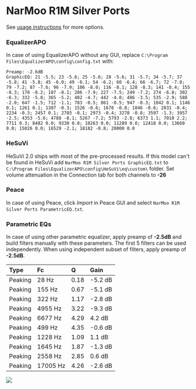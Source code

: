 # NarMoo R1M Silver Ports
See [usage instructions](https://github.com/jaakkopasanen/AutoEq#usage) for more options.

### EqualizerAPO
In case of using EqualizerAPO without any GUI, replace `C:\Program Files\EqualizerAPO\config\config.txt`
with:
```
Preamp: -2.6dB
GraphicEQ: 21 -5.5; 23 -5.6; 25 -5.6; 28 -5.6; 31 -5.7; 34 -5.7; 37 -5.8; 41 -5.8; 45 -6.0; 49 -6.1; 54 -6.2; 60 -6.4; 66 -6.7; 72 -7.0; 79 -7.2; 87 -7.6; 96 -7.9; 106 -8.0; 116 -8.1; 128 -8.3; 141 -8.4; 155 -8.3; 170 -8.2; 187 -8.1; 206 -7.9; 227 -7.5; 249 -7.2; 274 -6.8; 302 -6.3; 332 -5.8; 365 -5.2; 402 -4.7; 442 -4.0; 486 -3.5; 535 -2.9; 588 -2.0; 647 -1.5; 712 -1.1; 783 -0.5; 861 -0.5; 947 -0.3; 1042 0.1; 1146 0.1; 1261 0.1; 1387 -0.3; 1526 -0.6; 1678 -0.8; 1846 -0.6; 2031 -0.4; 2234 -0.3; 2457 0.1; 2703 -0.1; 2973 -0.4; 3270 -0.8; 3597 -1.3; 3957 -2.5; 4353 -5.6; 4788 -8.1; 5267 -7.2; 5793 -2.8; 6373 1.1; 7010 2.2; 7711 0.3; 8482 0.0; 9330 0.0; 10263 0.0; 11289 0.0; 12418 0.0; 13660 0.0; 15026 0.0; 16529 -2.1; 18182 -0.8; 20000 0.0
```

### HeSuVi
HeSuVi 2.0 ships with most of the pre-processed results. If this model can't be found in HeSuVi add
`NarMoo R1M Silver Ports GraphicEQ.txt` to `C:\Program Files\EqualizerAPO\config\HeSuVi\eq\custom\` folder.
Set volume attenuation in the Connection tab for both channels to **-26**

### Peace
In case of using Peace, click *Import* in Peace GUI and select `NarMoo R1M Silver Ports ParametricEQ.txt`.

### Parametric EQs
In case of using other parametric equalizer, apply preamp of **-2.5dB** and build filters manually
with these parameters. The first 5 filters can be used independently.
When using independent subset of filters, apply preamp of **-2.5dB**.

| Type    | Fc       |    Q | Gain    |
|:--------|:---------|:-----|:--------|
| Peaking | 28 Hz    | 0.18 | -5.2 dB |
| Peaking | 155 Hz   | 0.67 | -5.1 dB |
| Peaking | 322 Hz   | 1.17 | -2.8 dB |
| Peaking | 4955 Hz  | 3.22 | -9.3 dB |
| Peaking | 6677 Hz  | 4.29 | 4.2 dB  |
| Peaking | 499 Hz   | 4.35 | -0.6 dB |
| Peaking | 1228 Hz  | 1.09 | 1.1 dB  |
| Peaking | 1645 Hz  | 1.87 | -1.3 dB |
| Peaking | 2558 Hz  | 2.85 | 0.6 dB  |
| Peaking | 17005 Hz | 4.26 | -2.6 dB |

![](https://raw.githubusercontent.com/jaakkopasanen/AutoEq/master/results/innerfidelity/sbaf-serious/NarMoo%20R1M%20Silver%20Ports/NarMoo%20R1M%20Silver%20Ports.png)